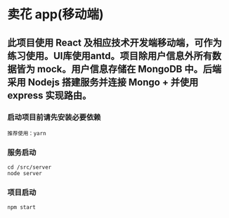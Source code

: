 # 卖花 app(移动端)

## 此项目使用 React 及相应技术开发端移动端，可作为练习使用。UI库使用antd。项目除用户信息外所有数据皆为 mock。用户信息存储在 MongoDB 中。后端采用 Nodejs 搭建服务并连接 Mongo + 并使用 express 实现路由。

### 启动项目前请先安装必要依赖

```
推荐使用：yarn
```

### 服务启动

```
cd /src/server
node server
```

### 项目启动

```
npm start
```
